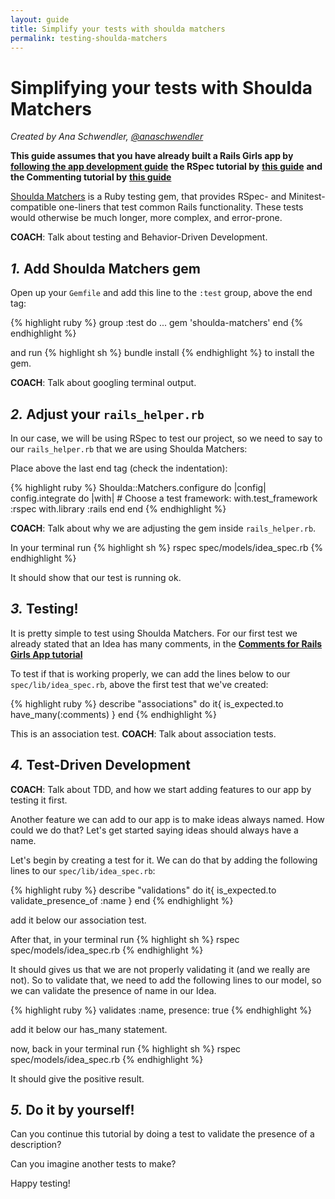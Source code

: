 ```yaml
---
layout: guide
title: Simplify your tests with shoulda matchers
permalink: testing-shoulda-matchers
---
```


# Simplifying your tests with Shoulda Matchers

*Created by Ana Schwendler, [@anaschwendler](https://twitter.com/anaschwendler)*

**This guide assumes that you have already built a Rails Girls app by** [**following the app development guide**](/app)
**the RSpec tutorial by** [**this guide**](/testing-rspec)
**and the Commenting tutorial by** [**this guide**](/commenting)

[Shoulda Matchers](https://github.com/thoughtbot/shoulda-matchers) is a Ruby testing gem, that provides RSpec- and Minitest-compatible one-liners that test common Rails functionality. These tests would otherwise be much longer, more complex, and error-prone.

__COACH__: Talk about testing and Behavior-Driven Development.

## *1.* Add Shoulda Matchers gem

Open up your `Gemfile` and add this line to the `:test` group, above the end tag:

{% highlight ruby %}
group :test do
  ...
  gem 'shoulda-matchers'
end
{% endhighlight %}

and run
{% highlight sh %}
bundle install
{% endhighlight %}
to install the gem.

__COACH__: Talk about googling terminal output.

## *2.* Adjust your `rails_helper.rb`

In our case, we will be using RSpec to test our project, so we need to say to our `rails_helper.rb` that we are using Shoulda Matchers:

Place above the last end tag (check the indentation):

{% highlight ruby %}
  Shoulda::Matchers.configure do |config|
    config.integrate do |with|
      # Choose a test framework:
      with.test_framework :rspec
      with.library :rails
    end
  end
{% endhighlight %}

__COACH__: Talk about why we are adjusting the gem inside `rails_helper.rb`.

In your terminal run
{% highlight sh %}
rspec spec/models/idea_spec.rb
{% endhighlight %}

It should show that our test is running ok.

## *3.* Testing!

It is pretty simple to test using Shoulda Matchers.
For our first test we already stated that an Idea has many comments, in the [**Comments for Rails Girls App tutorial**](/commenting)

To test if that is working properly, we can add the lines below to our `spec/lib/idea_spec.rb`, above the first test that we've created:

{% highlight ruby %}
  describe "associations" do
    it{ is_expected.to have_many(:comments) }
  end
{% endhighlight %}

This is an association test.
__COACH__: Talk about association tests.

## *4.* Test-Driven Development

__COACH__: Talk about TDD, and how we start adding features to our app by testing it first.

Another feature we can add to our app is to make ideas always named. How could we do that? Let's get started saying ideas should always have a name.

Let's begin by creating a test for it. We can do that by adding the following lines to our `spec/lib/idea_spec.rb`:

{% highlight ruby %}
  describe "validations" do
    it{ is_expected.to validate_presence_of :name }
  end
{% endhighlight %}

add it below our association test.

After that, in your terminal run
{% highlight sh %}
rspec spec/models/idea_spec.rb
{% endhighlight %}

It should gives us that we are not properly validating it (and we really are not). So to validate that, we need to add the following lines to our model, so we can validate the presence of name in our Idea.

{% highlight ruby %}
  validates :name, presence: true
{% endhighlight %}

add it below our has_many statement.

now, back in your terminal run
{% highlight sh %}
rspec spec/models/idea_spec.rb
{% endhighlight %}

It should give the positive result.

## *5.* Do it by yourself!
Can you continue this tutorial by doing a test to validate the presence of a description?

Can you imagine another tests to make?

Happy testing!
